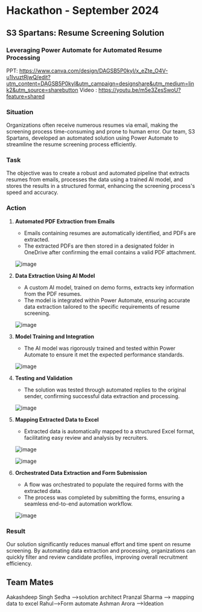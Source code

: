 # Hackathon - September 2024  
## S3 Spartans: Resume Screening Solution  
### Leveraging Power Automate for Automated Resume Processing  

PPT: https://www.canva.com/design/DAGSB5P0kyI/x_eZte_O4V-u1IvuztRjwQ/edit?utm_content=DAGSB5P0kyI&utm_campaign=designshare&utm_medium=link2&utm_source=sharebutton
Video : https://youtu.be/m5e3ZesSwoU?feature=shared


### Situation  
Organizations often receive numerous resumes via email, making the screening process time-consuming and prone to human error. Our team, S3 Spartans, developed an automated solution using Power Automate to streamline the resume screening process efficiently.

### Task  
The objective was to create a robust and automated pipeline that extracts resumes from emails, processes the data using a trained AI model, and stores the results in a structured format, enhancing the screening process's speed and accuracy.

### Action  

1. **Automated PDF Extraction from Emails**  
   - Emails containing resumes are automatically identified, and PDFs are extracted.
   - The extracted PDFs are then stored in a designated folder in OneDrive after confirming the email contains a valid PDF attachment.

   ![image](https://github.com/user-attachments/assets/a2e64dcc-31e4-40a4-84a6-dde909dfc5d3)

2. **Data Extraction Using AI Model**  
   - A custom AI model, trained on demo forms, extracts key information from the PDF resumes.
   - The model is integrated within Power Automate, ensuring accurate data extraction tailored to the specific requirements of resume screening.

   ![image](https://github.com/user-attachments/assets/e6f8184a-11a0-4a39-afd7-b541a4396893)

3. **Model Training and Integration**  
   - The AI model was rigorously trained and tested within Power Automate to ensure it met the expected performance standards.

   ![image](https://github.com/user-attachments/assets/5f2dbf1c-ade7-4ab2-ae97-afc5d4bf2f48)

4. **Testing and Validation**  
   - The solution was tested through automated replies to the original sender, confirming successful data extraction and processing.

   ![image](https://github.com/user-attachments/assets/3e707d98-afaa-40a9-82d4-c556f425ba0a)

5. **Mapping Extracted Data to Excel**  
   - Extracted data is automatically mapped to a structured Excel format, facilitating easy review and analysis by recruiters.

   ![image](https://github.com/user-attachments/assets/7adc50c6-398c-46ab-9839-acce164a64db)

   ![image](https://github.com/user-attachments/assets/d2fb2a84-ad48-4fba-ac09-7ca8d4334678)

6. **Orchestrated Data Extraction and Form Submission**  
   - A flow was orchestrated to populate the required forms with the extracted data.
   - The process was completed by submitting the forms, ensuring a seamless end-to-end automation workflow.

   ![image](https://github.com/user-attachments/assets/d87e153f-c9b6-45dd-bd63-8cc860c5cfe5)

### Result  
Our solution significantly reduces manual effort and time spent on resume screening. By automating data extraction and processing, organizations can quickly filter and review candidate profiles, improving overall recruitment efficiency.







## Team Mates
Aakashdeep Singh Sedha
-->solution architect
Pranzal Sharma
--> mapping data to excel
Rahul-->Form automate
Ashman Arora -->Ideation
